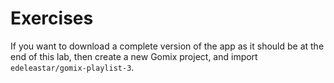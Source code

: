 # Exercises

If you want to download a complete version of the app as it should be at the end of this lab, then create a new Gomix project, and import `edeleastar/gomix-playlist-3`.
